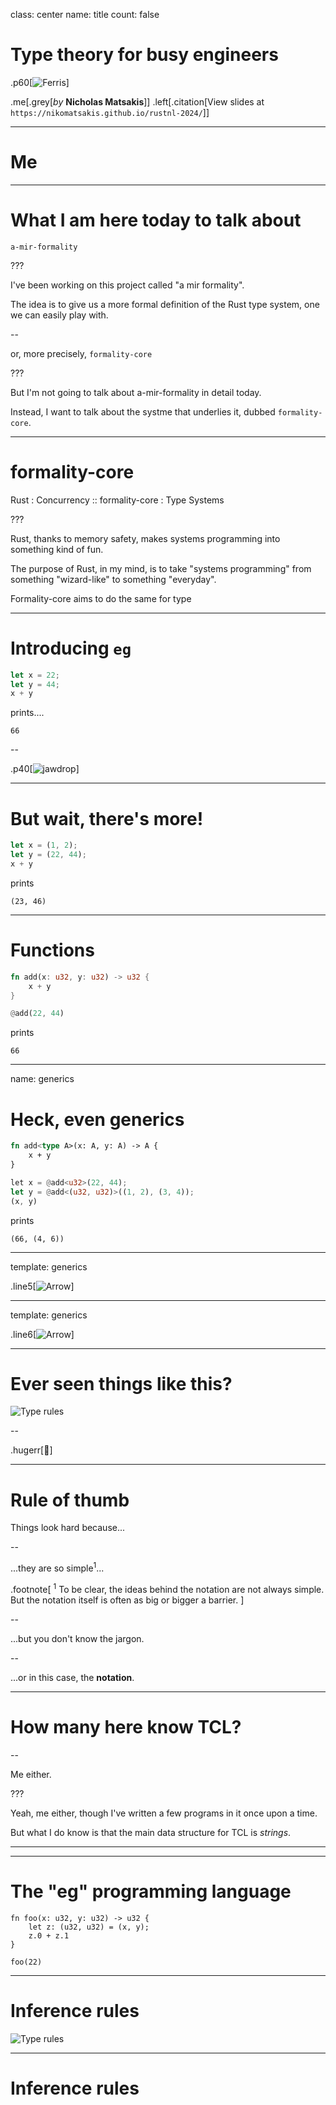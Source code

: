 class: center
name: title
count: false

# Type theory for busy engineers

.p60[![Ferris](./images/rustdocs.png)]

.me[.grey[*by* **Nicholas Matsakis**]]
.left[.citation[View slides at `https://nikomatsakis.github.io/rustnl-2024/`]]

---

# Me

---

# What I am here today to talk about

`a-mir-formality`

???

I've been working on this project called "a mir formality".

The idea is to give us a more formal definition of the Rust type system, one we can easily play with.

--

or, more precisely, `formality-core`

???

But I'm not going to talk about a-mir-formality in detail today.

Instead, I want to talk about the systme that underlies it, dubbed `formality-core`.

---

# formality-core

Rust : Concurrency :: formality-core : Type Systems

???

Rust, thanks to memory safety, makes systems programming into something kind of fun.

The purpose of Rust, in my mind, is to take "systems programming"
from something "wizard-like" to something "everyday".

Formality-core aims to do the same for type 

---

# Introducing `eg`

```rust
let x = 22;
let y = 44;
x + y
```

prints....

```
66
```

--

.p40[![jawdrop](./images/jawdrop.gif)]

---

# But wait, there's more!

```rust
let x = (1, 2);
let y = (22, 44);
x + y
```

prints

```
(23, 46)
```

---

# Functions

```rust
fn add(x: u32, y: u32) -> u32 {
    x + y
}

@add(22, 44)
```

prints

```
66
```

---
name: generics

# Heck, even generics

```rust
fn add<type A>(x: A, y: A) -> A {
    x + y
}

let x = @add<u32>(22, 44);
let y = @add<(u32, u32)>((1, 2), (3, 4));
(x, y)
```

prints

```
(66, (4, 6))
```

---
template: generics

.line5[![Arrow](./images/Arrow.png)]

---
template: generics

.line6[![Arrow](./images/Arrow.png)]

---

# Ever seen things like this?

![Type rules](./images/typerules.png)

--

.hugerr[🤔]

---

# Rule of thumb

Things look hard because...

--

...they are so simple<sup>1</sup>...

.footnote[
    <sup>1</sup> To be clear, the ideas behind the notation are not always simple.
    But the notation itself is often as big or bigger a barrier.
]

--

...but you don't know the jargon.


--

...or in this case, the **notation**.

---

# How many here know TCL?

--

Me either.

???

Yeah, me either, though I've written a few programs in it once upon a time.

But what I do know is that the main data structure for TCL is *strings*.

---



---

# The "eg" programming language

```
fn foo(x: u32, y: u32) -> u32 {
    let z: (u32, u32) = (x, y);
    z.0 + z.1
}

foo(22)
```

---

# Inference rules

![Type rules](./images/typerules.png)



---

# Inference rules

